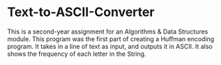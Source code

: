 # Text-to-ASCII-Converter
This is a second-year assignment for an Algorithms & Data Structures module. This program was the first part of creating a Huffman encoding program. It takes in a line of text as input, and outputs it in ASCII. It also shows the frequency of each letter in the String.
